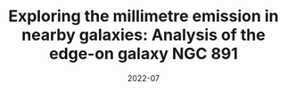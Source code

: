 ---
title: "Exploring the millimetre emission in nearby galaxies: Analysis of the edge-on galaxy NGC 891"
collection: "co_procs"
permalink: https://ui.adsabs.harvard.edu/abs/2022EPJWC.25700023K/abstract
date: 2022-07
venue: "mm Universe @ NIKA2 - Observing the mm Universe with the NIKA2 Camera"
citation: "Katsioli, S., Adam, R., Ade, P., et al. (2022), mm Universe @ NIKA2 - Observing the mm Universe with the NIKA2 Camera, 257, 00023."
---